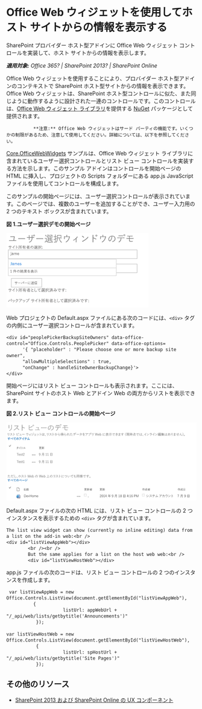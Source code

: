 # Office Web ウィジェットを使用してホスト サイトからの情報を表示する

SharePoint プロバイダー ホスト型アドインに Office Web ウィジェット コントロールを実装して、ホスト サイトからの情報を表示します。

_**適用対象:** Office 365? | SharePoint 2013? | SharePoint Online_

Office Web ウィジェットを使用することにより、プロバイダー ホスト型アドインのコンテキストで SharePoint ホスト型サイトからの情報を表示できます。Office Web ウィジェットは、SharePoint ホスト型コントロールに似た、また同じように動作するように設計された一連のコントロールです。このコントロールは、[Office Web ウィジェット ライブラリ](http://www.nuget.org/packages/Microsoft.Office.WebWidgets.Experimental/)を提供する [NuGet](https://www.nuget.org/) パッケージとして提供されます。



              **注意:** Office Web ウィジェットはサード パーティの機能です。いくつかの制限があるため、注意して使用してください。詳細については、以下を参照してください。

[Core.OfficeWebWidgets](https://github.com/OfficeDev/PnP/tree/dev/Components/Core.OfficeWebWidgets) サンプルは、Office Web ウィジェット ライブラリに含まれているユーザー選択コントロールとリスト ビュー コントロールを実装する方法を示します。このサンプル アドインはコントロールを開始ページの HTML に挿入し、プロジェクトの Scripts フォルダーにある app.js JavaScript ファイルを使用してコントロールを構成します。

このサンプルの開始ページには、ユーザー選択コントロールが表示されています。このページでは、複数のユーザーを追加することができ、ユーザー入力用の 2 つのテキスト ボックスが含まれています。

**図 1.ユーザー選択デモの開始ページ**

![ユーザー選択のデモの起動ページ](media/display-information-from-a-host-site-by-using-office-web-widgets/2d6c1585-9615-45c4-b931-a2e0e7d57b3d.png)

Web プロジェクトの Default.aspx ファイルにある次のコードには、`<div>` タグの内側にユーザー選択コントロールが含まれています。

```
<div id="peoplePickerBackupSiteOwners" data-office-control="Office.Controls.PeoplePicker" data-office-options=
      '{ "placeholder" : "Please choose one or more backup site owner", 
      "allowMultipleSelections" : true,
      "onChange" : handleSiteOwnerBackupChange}'>
</div>

```

開始ページにはリスト ビュー コントロールも表示されます。ここには、SharePoint サイトのホスト Web とアドイン Web の両方からリストを表示できます。

**図 2.リスト ビュー コントロールの開始ページ**

![リスト ビュー コントロールの起動ページ](media/display-information-from-a-host-site-by-using-office-web-widgets/c8bc86d4-6cae-4dc0-94a4-97a0e5a49c7d.png)

Default.aspx ファイルの次の HTML には、リスト ビュー コントロールの 2 つインスタンスを表示するための `<div>` タグが含まれています。

```
The list view widget can show (currently no inline editing) data from a list on the add-in web:<br />
<div id="listViewAppWeb"></div>
        <br /><br />
        But the same applies for a list on the host web web:<br />
        <div id="listViewHostWeb"></div>
```

app.js ファイルの次のコードは、リスト ビュー コントロールの 2 つのインスタンスを作成します。

```
 var listViewAppWeb = new Office.Controls.ListView(document.getElementById("listViewAppWeb"),
          {
                     listUrl: appWebUrl + "/_api/web/lists/getbytitle('Announcements')"
           });

var listViewHostWeb = new Office.Controls.ListView(document.getElementById("listViewHostWeb"),
           {
                     listUrl: spHostUrl + "/_api/web/lists/getbytitle('Site Pages')"
           });
```

## その他のリソース
<a name="bk_addresources"> </a>

- [SharePoint 2013 および SharePoint Online の UX コンポーネント](ux-components-in-sharepoint-2013-and-sharepoint-online.md)

